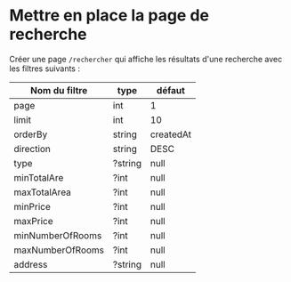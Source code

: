 # Mettre en place la page de recherche

Créer une page `/rechercher` qui affiche les résultats d'une recherche
avec les filtres suivants :

| Nom du filtre    | type    | défaut    |
| ---------------- | ------- | --------- |
| page             | int     | 1         |
| limit            | int     | 10        |
| orderBy          | string  | createdAt |
| direction        | string  | DESC      |
| type             | ?string | null      |
| minTotalAre      | ?int    | null      |
| maxTotalArea     | ?int    | null      |
| minPrice         | ?int    | null      |
| maxPrice         | ?int    | null      |
| minNumberOfRooms | ?int    | null      |
| maxNumberOfRooms | ?int    | null      |
| address          | ?string | null      |
